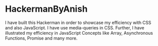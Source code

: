 # HackermanByAnish
I have built this Hackerman in order to showcase my efficiency with CSS and also JavaScript. I have use media-queries in CSS. Further, I have illustrated my efficiency in JavaScript Concepts like Array, Asynchronous Functions, Promise and many more. 
